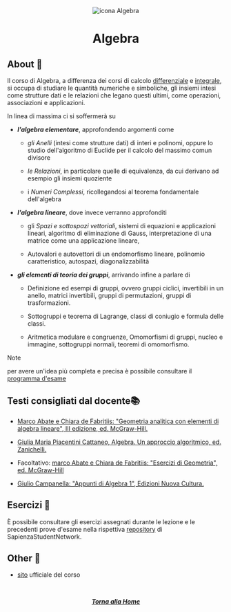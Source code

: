 <div align="center">

![icona Algebra](https://assetsio.reedpopcdn.com/elden_ring_bosses_1.jpg?width=1200&height=1200&fit=bounds&quality=70&format=jpg&auto=webp)

# Algebra

</div>

## About 🔎

Il corso di Algebra, a differenza dei corsi di calcolo [differenziale](https://github.com/FeddyLix17/Computer-Science/tree/main/Primo%20Anno/Primo%20Semestre/Calcolo%20Differenziale) e [integrale](https://github.com/FeddyLix17/Computer-Science/tree/main/Primo%20Anno/Secondo%20Semestre/Calcolo%20Integrale), si occupa di studiare le quantità numeriche e simboliche, gli insiemi intesi come strutture dati e le relazioni che legano questi ultimi, come operazioni, associazioni e applicazioni.

In linea di massima ci si soffermerà su

- ***l'algebra elementare***, approfondendo argomenti come 
    - *gli Anelli* (intesi come strutture dati) di interi e polinomi, oppure lo studio dell'algoritmo di Euclide per il calcolo del massimo comun divisore

    - *le Relazioni*, in particolare quelle di equivalenza, da cui derivano ad esempio gli insiemi quoziente

    - i *Numeri Complessi*, ricollegandosi al teorema fondamentale dell'algebra

- ***l'algebra lineare***, dove invece verranno approfonditi

    - gli *Spazi e sottospazi vettoriali*, sistemi di equazioni e applicazioni lineari, algoritmo di eliminazione di Gauss, interpretazione di una matrice come una applicazione lineare,

    - Autovalori e autovettori di un endomorfismo lineare, polinomio caratteristico, autospazi, diagonalizzabilità

- ***gli elementi di teoria dei gruppi***, arrivando infine a parlare di

    - Definizione ed esempi di gruppi, ovvero gruppi ciclici, invertibili in un anello, matrici invertibili, gruppi di permutazioni, gruppi di trasformazioni.

    - Sottogruppi e teorema di Lagrange, classi di coniugio e formula delle classi.

    - Aritmetica modulare e congruenze, Omomorfismi di gruppi, nucleo e immagine, sottogruppi normali, teoremi di omomorfismo.

> [!NOTE]
> per avere un'idea più completa e precisa è possibile consultare il [programma d'esame](https://www1.mat.uniroma1.it/people/piazza/programma-algebra-info-23-24.pdf)

## Testi consigliati  dal docente📚

- [Marco Abate e Chiara de Fabritiis: "Geometria analitica con elementi di algebra lineare", III edizione, ed. McGraw-Hill.](https://www.amazon.it/Geometria-analitica-elementi-lineare-aggiornamento-dp-8838615144/dp/8838615144/ref=dp_ob_title_bk)

- [Giulia Maria Piacentini Cattaneo, Algebra. Un approccio algoritmico, ed. Zanichelli.](https://www.amazon.it/Algebra-approccio-algoritmico-Piacentini-Cattaneo/dp/8808162702)

- Facoltativo: [marco Abate e Chiara de Fabritiis: "Esercizi di Geometria", ed. McGraw-Hill](https://it.scribd.com/document/425539681/Marco-Abate-Chiara-De-Fabritiis-Esercizi-di-Geometria-McGraw-Hill-Libri-Italia-1999-pdf)

- [Giulio Campanella: "Appunti di Algebra 1", Edizioni Nuova Cultura.](https://mate.unipv.it/cornalba/notealgebra.pdf)

## Esercizi 📝

È possibile consultare gli esercizi assegnati durante le lezione e le precedenti prove d'esame nella rispettiva [repository](https://github.com/sapienzastudentsnetwork/algebra2324) di SapienzaStudentNetwork.

## Other 🔗

- [sito](https://www1.mat.uniroma1.it/people/piazza/alg-info-23-24) ufficiale del corso

<br>

<div align="center">

[***Torna alla Home***](../../../)

</div>
